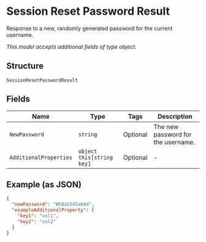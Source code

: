 
# Session Reset Password Result

Response to a new, randomly generated password for the current username.

*This model accepts additional fields of type object.*

## Structure

`SessionResetPasswordResult`

## Fields

| Name | Type | Tags | Description |
|  --- | --- | --- | --- |
| `NewPassword` | `string` | Optional | The new password for the username. |
| `AdditionalProperties` | `object this[string key]` | Optional | - |

## Example (as JSON)

```json
{
  "newPassword": "Wh0a1545a84d",
  "exampleAdditionalProperty": {
    "key1": "val1",
    "key2": "val2"
  }
}
```

